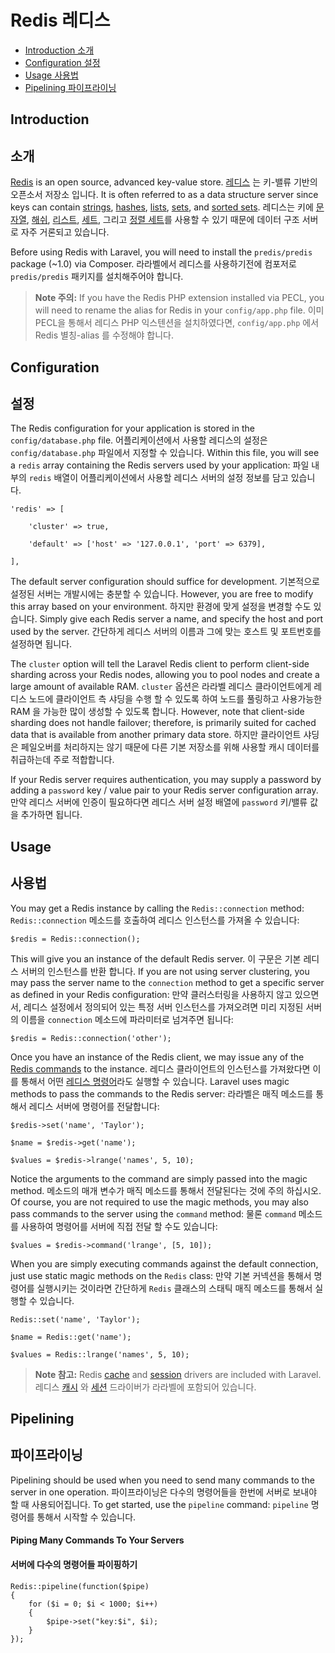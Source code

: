 # Redis 레디스

- [Introduction 소개](#introduction)
- [Configuration 설정](#configuration)
- [Usage 사용법](#usage)
- [Pipelining 파이프라이닝](#pipelining)

<a name="introduction"></a>
## Introduction
## 소개

[Redis](http://redis.io) is an open source, advanced key-value store. [레디스](http://redis.io) 는 키-밸류 기반의 오픈소서 저장소 입니다. It is often referred to as a data structure server since keys can contain [strings](http://redis.io/topics/data-types#strings), [hashes](http://redis.io/topics/data-types#hashes), [lists](http://redis.io/topics/data-types#lists), [sets](http://redis.io/topics/data-types#sets), and [sorted sets](http://redis.io/topics/data-types#sorted-sets). 레디스는 키에 [문자열](http://redis.io/topics/data-types#strings), [해쉬](http://redis.io/topics/data-types#hashes), [리스트](http://redis.io/topics/data-types#lists), [세트](http://redis.io/topics/data-types#sets), 그리고 [정렬 세트](http://redis.io/topics/data-types#sorted-sets)를 사용할 수 있기 때문에 데이터 구조 서버로 자주 거론되고 있습니다.

Before using Redis with Laravel, you will need to install the `predis/predis` package (~1.0) via Composer. 라라벨에서 레디스를 사용하기전에 컴포저로 `predis/predis` 패키지를 설치해주어야 합니다. 

> **Note 주의:** If you have the Redis PHP extension installed via PECL, you will need to rename the alias for Redis in your `config/app.php` file. 이미 PECL을 통해서 레디스 PHP 익스텐션을 설치하였다면, `config/app.php` 에서 Redis 별칭-alias 를 수정해야 합니다. 

<a name="configuration"></a>
## Configuration
## 설정

The Redis configuration for your application is stored in the `config/database.php` file.  어플리케이션에서 사용할 레디스의 설정은 `config/database.php` 파일에서 지정할 수 있습니다. Within this file, you will see a `redis` array containing the Redis servers used by your application: 파일 내부의 `redis` 배열이 어플리케이션에서 사용할 레디스 서버의 설정 정보를 담고 있습니다. 

	'redis' => [

		'cluster' => true,

		'default' => ['host' => '127.0.0.1', 'port' => 6379],

	],

The default server configuration should suffice for development. 기본적으로 설정된 서버는 개발시에는 충분할 수 있습니다. However, you are free to modify this array based on your environment. 하지만 환경에 맞게 설정을 변경할 수도 있습니다. Simply give each Redis server a name, and specify the host and port used by the server. 간단하게 레디스 서버의 이름과 그에 맞는 호스트 및 포트번호를 설정하면 됩니다. 

The `cluster` option will tell the Laravel Redis client to perform client-side sharding across your Redis nodes, allowing you to pool nodes and create a large amount of available RAM. `cluster` 옵션은 라라벨 레디스 클라이언트에게 레디스 노드에 클라이언트 측 샤딩을 수행 할 수 있도록 하여 노드를 풀링하고 사용가능한 RAM 을 가능한 많이 생성할 수 있도록 합니다. However, note that client-side sharding does not handle failover; therefore, is primarily suited for cached data that is available from another primary data store. 하지만 클라이언트 샤딩은 페일오버를 처리하지는 않기 때문에 다른 기본 저장소를 위해 사용할 캐시 데이터를 취급하는데 주로 적합합니다. 

If your Redis server requires authentication, you may supply a password by adding a `password` key / value pair to your Redis server configuration array.  만약 레디스 서버에 인증이 필요하다면 레디스 서버 설정 배열에 `password` 키/밸류 값을 추가하면 됩니다. 

<a name="usage"></a>
## Usage
## 사용법

You may get a Redis instance by calling the `Redis::connection` method: `Redis::connection` 메소드를 호출하여 레디스 인스턴스를 가져올 수 있습니다:

	$redis = Redis::connection();

This will give you an instance of the default Redis server. 이 구문은 기본 레디스 서버의 인스턴스를 반환 합니다. If you are not using server clustering, you may pass the server name to the `connection` method to get a specific server as defined in your Redis configuration: 만약 클러스터링을 사용하지 않고 있으면서, 레디스 설정에서 정의되어 있는 특정 서버 인스턴스를 가져오려면 미리 지정된 서버의 이름을 `connection` 메소드에 파라미터로 넘겨주면 됩니다:

	$redis = Redis::connection('other');

Once you have an instance of the Redis client, we may issue any of the [Redis commands](http://redis.io/commands) to the instance. 레디스 클라이언트의 인스턴스를 가져왔다면 이를 통해서 어떤 [레디스 명령어](http://redis.io/commands)라도 실행할 수 있습니다. Laravel uses magic methods to pass the commands to the Redis server: 라라벨은 매직 메소드를 통해서 레디스 서버에 명령어를 전달합니다:

	$redis->set('name', 'Taylor');

	$name = $redis->get('name');

	$values = $redis->lrange('names', 5, 10);

Notice the arguments to the command are simply passed into the magic method. 메소드의 매개 변수가 매직 메소드를 통해서 전달된다는 것에 주의 하십시오. Of course, you are not required to use the magic methods, you may also pass commands to the server using the `command` method: 물론 `command` 메소드를 사용하여 명령어를 서버에 직접 전달 할 수도 있습니다: 

	$values = $redis->command('lrange', [5, 10]);

When you are simply executing commands against the default connection, just use static magic methods on the `Redis` class:
만약 기본 커넥션을 통해서 명령어를 실행시키는 것이라면 간단하게 `Redis` 클래스의 스태틱 매직 메소드를 통해서 실행할 수 있습니다. 

	Redis::set('name', 'Taylor');

	$name = Redis::get('name');

	$values = Redis::lrange('names', 5, 10);

> **Note 참고:** Redis [cache](/docs/5.0/cache) and [session](/docs/5.0/session) drivers are included with Laravel. 레디스 [캐시](/docs/5.0/cache) 와 [세션](/docs/5.0/session) 드라이버가 라라벨에 포함되어 있습니다.

<a name="pipelining"></a>
## Pipelining
## 파이프라이닝

Pipelining should be used when you need to send many commands to the server in one operation. 파이프라이닝은 다수의 명령어들을 한번에 서버로 보내야 할 때 사용되어집니다. To get started, use the `pipeline` command:  `pipeline` 명령어를 통해서 시작할 수 있습니다. 

#### Piping Many Commands To Your Servers
#### 서버에 다수의 명령어들 파이핑하기

	Redis::pipeline(function($pipe)
	{
		for ($i = 0; $i < 1000; $i++)
		{
			$pipe->set("key:$i", $i);
		}
	});
